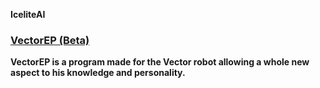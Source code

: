 **IceliteAI**


### [VectorEP (Beta)](https://vector.icelite.net/)
**VectorEP is a program made for the Vector robot allowing a whole new aspect to his knowledge and personality.**
